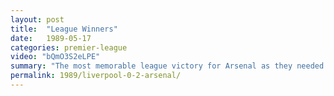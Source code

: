 ```yaml
---
layout: post
title:  "League Winners"
date:   1989-05-17
categories: premier-league
video: "bQmO3S2eLPE"
summary: "The most memorable league victory for Arsenal as they needed to win by two clear goals at Anfield against the Champions Liverpool. Michael Thomas scored in injury time to give Arsenal a 2-0 win after Alan Smith opened the scoring."
permalink: 1989/liverpool-0-2-arsenal/
---
```

